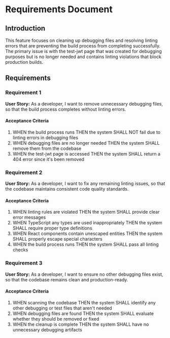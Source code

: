 # Requirements Document

## Introduction

This feature focuses on cleaning up debugging files and resolving linting errors that are preventing the build process from completing successfully. The primary issue is with the test-jwt page that was created for debugging purposes but is no longer needed and contains linting violations that block production builds.

## Requirements

### Requirement 1

**User Story:** As a developer, I want to remove unnecessary debugging files, so that the build process completes without linting errors.

#### Acceptance Criteria

1. WHEN the build process runs THEN the system SHALL NOT fail due to linting errors in debugging files
2. WHEN debugging files are no longer needed THEN the system SHALL remove them from the codebase
3. WHEN the test-jwt page is accessed THEN the system SHALL return a 404 error since it's been removed

### Requirement 2

**User Story:** As a developer, I want to fix any remaining linting issues, so that the codebase maintains consistent code quality standards.

#### Acceptance Criteria

1. WHEN linting rules are violated THEN the system SHALL provide clear error messages
2. WHEN TypeScript any types are used inappropriately THEN the system SHALL require proper type definitions
3. WHEN React components contain unescaped entities THEN the system SHALL properly escape special characters
4. WHEN the build process runs THEN the system SHALL pass all linting checks

### Requirement 3

**User Story:** As a developer, I want to ensure no other debugging files exist, so that the codebase remains clean and production-ready.

#### Acceptance Criteria

1. WHEN scanning the codebase THEN the system SHALL identify any other debugging or test files that aren't needed
2. WHEN debugging files are found THEN the system SHALL evaluate whether they should be removed or fixed
3. WHEN the cleanup is complete THEN the system SHALL have no unnecessary debugging artifacts